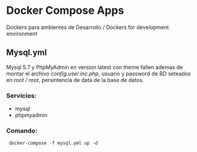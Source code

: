 # Docker Compose Apps
Dockers para ambientes de Desarrollo / Dockers for development environment

## Mysql.yml
Mysql 5.7 y PhpMyAdmin en version latest con theme fallen ademas de montar el archivo *config.user.inc.php*, usuario y password de BD seteados en *root / root*, persintencia de data de la base de datos.

### Servicios:
- mysql
- phpmyadmin

### Comando:
` docker-compose -f mysql.yml up -d`
